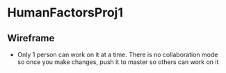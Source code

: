 # HumanFactorsProj1

## Wireframe
- Only 1 person can work on it at a time. There is no collaboration mode so once you make changes, push it to master so others can work on it
